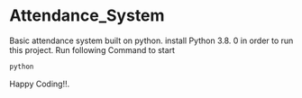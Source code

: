 # Attendance_System
Basic attendance system built on python.
install Python 3.8. 0 in order to run this project.
Run following Command to start
```bash
python 
```
Happy Coding!!.
